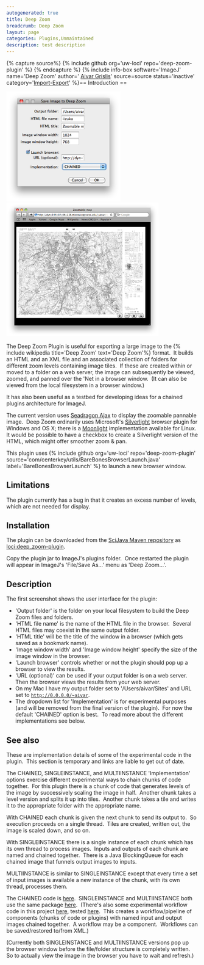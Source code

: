 ```yaml
---
autogenerated: true
title: Deep Zoom
breadcrumb: Deep Zoom
layout: page
categories: Plugins,Unmaintained
description: test description
---
```



{% capture source%}
{% include github org='uw-loci' repo='deep-zoom-plugin' %}
{% endcapture %}
{% include info-box software='ImageJ' name='Deep Zoom' author=' [Aivar Grislis](http://loci.wisc.edu/people/aivar-grislis)' source=source status='inactive' category='[Import-Export](Category_Import-Export)' %}== Introduction ==

<img src="/images/pages/Deep-zoom-1.png" title="fig:Deep-zoom-1.png" width="300" alt="Deep-zoom-1.png" /> <img src="/images/pages/Deep-zoom-2.png" title="fig:Deep-zoom-2.png" width="400" alt="Deep-zoom-2.png" />

The Deep Zoom Plugin is useful for exporting a large image to the {% include wikipedia title='Deep Zoom' text='Deep Zoom'%} format.  It builds an HTML and an XML file and an associated collection of folders for different zoom levels containing image tiles.  If these are created within or moved to a folder on a web server, the image can subsequently be viewed, zoomed, and panned over the 'Net in a browser window.  (It can also be viewed from the local filesystem in a browser window.)

It has also been useful as a testbed for developing ideas for a chained plugins architecture for ImageJ.

The current version uses [Seadragon Ajax](http://seadragon.com/developer/ajax/) to display the zoomable pannable image.  Deep Zoom ordinarily uses Microsoft's [Silverlight](http://www.microsoft.com/silverlight/) browser plugin for Windows and OS X; there is a [Moonlight](http://www.go-mono.com/moonlight/) implementation available for Linux.  It would be possible to have a checkbox to create a Silverlight version of the HTML, which might offer smoother zoom & pan.

This plugin uses {% include github org='uw-loci' repo='deep-zoom-plugin' source='com/centerkey/utils/BareBonesBrowserLaunch.java' label='BareBonesBrowserLaunch' %} to launch a new browser window.

Limitations
-----------

The plugin currently has a bug in that it creates an excess number of levels, which are not needed for display.

Installation
------------

The plugin can be downloaded from the [SciJava Maven repository](SciJava_Maven_repository) as [loci:deep\_zoom-plugin](https://maven.scijava.org/#nexus-search;gav~loci~deep_zoom-plugin).

Copy the plugin jar to ImageJ's plugins folder.  Once restarted the plugin will appear in ImageJ's 'File/Save As...' menu as 'Deep Zoom...'.

Description
-----------

The first screenshot shows the user interface for the plugin:

-   'Output folder' is the folder on your local filesystem to build the Deep Zoom files and folders.
-   'HTML file name' is the name of the HTML file in the browser.  Several HTML files may coexist in the same output folder.
-   'HTML title' will be the title of the window in a browser (which gets saved as a bookmark name).
-   'Image window width' and 'Image window height' specify the size of the image window in the browser.
-   'Launch browser' controls whether or not the plugin should pop up a browser to view the results.
-   'URL (optional)' can be used if your output folder is on a web server.  Then the browser views the results from your web server.
-   On my Mac I have my output folder set to '/Users/aivar/Sites' and URL set to [`http://0.0.0.0/~aivar`](http://0.0.0.0/~aivar).
-   The dropdown list for 'Implementation' is for experimental purposes (and will be removed from the final version of the plugin).  For now the default 'CHAINED' option is best.  To read more about the different implementations see below.

See also
--------

These are implementation details of some of the experimental code in the plugin.  This section is temporary and links are liable to get out of date.

The CHAINED, SINGLEINSTANCE, and MULTIINSTANCE 'Implementation' options exercise different experimental ways to chain chunks of code together.  For this plugin there is a chunk of code that generates levels of the image by successively scaling the image in half.  Another chunk takes a level version and splits it up into tiles.  Another chunk takes a tile and writes it to the appropriate folder with the appropriate name.

With CHAINED each chunk is given the next chunk to send its output to.  So execution proceeds on a single thread.  Tiles are created, written out, the image is scaled down, and so on.

With SINGLEINSTANCE there is a single instance of each chunk which has its own thread to process images.  Inputs and outputs of each chunk are named and chained together.  There is a Java BlockingQueue for each chained image that funnels output images to inputs.

MULTIINSTANCE is similar to SINGLEINSTANCE except that every time a set of input images is available a new instance of the chunk, with its own thread, processes them.

The CHAINED code is [here](https://github.com/uw-loci/deep-zoom-plugin/tree/master/src/main/java/loci/chainableplugin).  SINGLEINSTANCE and MULTIINSTANCE both use the same package [here](https://github.com/uw-loci/deep-zoom-plugin/tree/master/src/main/java/loci/multiinstanceplugin).  (There's also some experimental workflow code in this project [here](https://github.com/uw-loci/deep-zoom-plugin/tree/master/src/main/java/loci/deepzoom/workflow), tested [here](https://github.com/uw-loci/deep-zoom-plugin/tree/master/src/test/java/loci/workflow).  This creates a workflow/pipeline of components (chunks of code or plugins) with named input and output images chained together.  A workflow may be a component.  Workflows can be saved/restored to/from XML.)

(Currently both SINGLEINSTANCE and MULTIINSTANCE versions pop up the browser window before the file/folder structure is completely written.  So to actually view the image in the browser you have to wait and refresh.)

 

